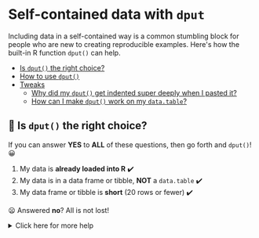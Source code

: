 # Self-contained data with `dput`

Including data in a self-contained way is a common stumbling block for people who are new to creating reproducible examples. Here's how the built-in R function `dput()` can help.

- [Is `dput()` the right choice?](#heading--rightchoice)   
- [How to use `dput()`](#heading--howto)   
- [Tweaks](#heading--tweaks)
  - [Why did my `dput()` get indented super deeply when I pasted it?](#heading--unindent)
  - [How can I make `dput()` work on my `data.table`?](#heading--datatable)

<h2 id="heading--rightchoice">🛑 Is <code>dput()</code> the right choice?</h2>

If you can answer **YES** to **ALL** of these questions, then go forth and `dput()`! :grinning:

1. My data is **already loaded into R** :heavy_check_mark:
2. My data is in a data frame or tibble, **NOT** a `data.table` :heavy_check_mark:
3. My data frame or tibble is **short** (20 rows or fewer) :heavy_check_mark:

:frowning: Answered **no**? All is not lost!

<details>
<summary>Click here for more help</summary>

1. :spiral_notepad: My data is in a spreadsheet or text file (such as a CSV).
   - Try the [`datapasta` method]() instead!

2. :thinking: My data is in a `data.table`.
   - You _can_ still use `dput()`, but you'll need to do a few special maneuvers to get things working. See the [instructions below]().

3. :sweat_smile: My data frame or tibble is longer than 20 rows.

   In most cases, your reproducible example doesn't need all of your data. Here's how to cut it down:

   - Use the first (or last) few rows using `head()` or `tail()`:

      ```
      # A long built-in data frame
      nrow(warpbreaks)

      # First 10 rows only
      wb_head <- head(warpbreaks, 10)

      # Last 10 rows only
      wb_tail <- tail(warpbreaks, 10)

      # Results
      wb_head
      wb_tail
      ```
   - Sample a random selection of rows:

      ```
      # Always set.seed() to make your sample reproducible!
      set.seed(1234)

      # Randomly choose 10 rows, base R style
      wb_sample_int <- warpbreaks[sample.int(nrow(warpbreaks), 10), ]

      # `dplyr` has some useful helpers!
      library(dplyr)

      # Randomly choose 10 rows, tidyverse style
      wb_sample_n <- sample_n(warpbreaks, 10)

      # Randomly choose 2 rows from each combination
      # of grouping variables
      wb_sample_groups <- warpbreaks %>%
        group_by(wool, tension) %>%
        sample_n(2)

      # Results
      wb_sample_int
      wb_sample_n
      wb_sample_groups
      ```
   If you _really, truly_ need to include a whole lot of your own data in a reproducible example, then try [hosting your data online]().
</summary>

<h2 id='heading--howto'>How to use <code>dput()</code></h2>

:warning: The `dput()` maneuvers described here might feel odd and unexpected! It's strongly recommended that you read these instructions all the way through before jumping in, to save yourself from confusion :sweat_smile:.

### What's going to happen

You will run `dput()` on a data frame that already exists in your workspace, causing a strange looking block of code to get printed to the console :thinking:. This code is like a **recipe** for recreating your data frame.

You'll **copy** the recipe code from the console. Its ultimate destination is the script file where you are working on your reproducible example — but the recipe needs to be assigned to a variable name! So you will first **type** a name and assignment arrow into your script file by hand. _Then_ you will **paste** the recipe block in next to the assignment arrow.

The result will be a block of code in your reproducible example script that recreates your data frame in a completely self-contained way. It will look awfully ugly :sweat_smile:, but people will be delighted because they can now run your code very easily :grinning:.

### Step by step

1. You should be working on your reproducible example in a script file, and the data frame you want to include in your example should already be loaded in your workspace.
   - Make sure your reproducible example script file is open
   - If you're using the RStudio IDE, verify that the data frame you want to include looks the way you expect in the **Environment** pane. Outside of RStudio, you can check by running `str()` on your data frame at the console.    

2. **Move your cursor to the console**, and enter the `dput()` command, with the name of your data frame inside the parentheses.

   If the data frame you wanted to include in your reproducible example was called `awesome_data`, your console line would look like:

   ```
   > dput(awesome_data)
   ```

   Remember, _don't_ type this in your script file! Type it next to the console prompt, and hit <kbd>Return</kbd> (or <kbd>Enter</kbd>) to run the code.

3. A strange looking blob of code will appear in the console! :sparkles: :robot: This is your data frame recipe :woman_cook:.

4. **Copy** the entire strange looking blob of code from the console. **Do not** copy the line where you typed `dput(`_your data frame_`)`!

5. **Move your cursor to your script file**, placing it on a blank line.

6. **Type** the variable name you want to use for this data frame in your reproducible example, and an assignment arrow (`<-`).

   You can absolutely keep the same name from the data frame that you used to create the recipe! When you're done, your script file might look like:

   ```
   library(tidyverse)

   awesome_data <-

   awesome_data %>%
     group_by(super_group) %>%
     summarize(stupendous = max(huge_value, na.rm = TRUE))
   ```
7. **Paste** your data frame recipe next to the assignment arrow.

   ```
   library(tidyverse)

   awesome_data <- structure(list(super_group = structure(c(1L, 1L, 1L, 2L, 2L,
   2L, 3L, 3L, 3L), .Label = c("ace", "brill", "chic"), class = "factor"),
    huge_value = c(15708.4598764777, 7924.16975880042, 6896.97058452293,
    19911.9784161448, 4483.26090117916, 3472.98388415948, 2802.55834804848,
    2193.0019413121, 10893.3162470348)), class = "data.frame", row.names = c(NA,
    -9L))

   awesome_data %>%
     group_by(super_group) %>%
     summarize(stupendous = max(huge_value, na.rm = TRUE))
   ```

   You're done! :tada:

<h2 id='heading--tweaks'>Tweaks</h2>

<h3 id='heading--unindent'>Why did my <code>dput()</code> get indented super deeply when I pasted it?</h3>

If you're using the RStudio IDE, then you may have the **Auto-indent code after paste** option turned on. This causes `dput()` code recipes to become extremely wide (and even uglier than usual) as soon as you paste them into your script file.

![wide_dput_screenshot]()

You can turn the auto-indent option off (Tools > Global Options… > Code > Editing). But perhaps you like this feature in general and just want a quick fix for your pasted `dput()` recipes? If so, try this:

1. Select the entire pasted  `dput()` recipe, including the variable name and assignment arrow.
2. From the **Code** menu, choose:
   - **Comment/Uncomment Lines**, then…
   - **Reflow Comment**, then…
   - **Comment/Uncomment Lines** one more time

![reflow_comment_trick_gif]()

Ahhh, much better! :relieved: And of course, all of those commands have [keyboard shortcuts](https://support.rstudio.com/hc/en-us/articles/200711853-Keyboard-Shortcuts), which is even speedier.

<h3 id='heading--datatable'>How can I make <code>dput()</code> work on my <code>data.table</code>?</h3>

One of the `data.table` package's benefits is that its `data.table` objects can be [modified "in place"](https://rdatatable.gitlab.io/data.table/articles/datatable-reference-semantics.html), whereas in many cases regular R data frames must be copied internally when they are modified. As part of making this work, each `data.table` is given a [special attribute called `.internal.selfref`](https://stackoverflow.com/questions/20687235/#20688045). Unfortunately, this attribute [does not play nicely](https://stackoverflow.com/questions/25533332/) with `dput()`.

If you run `dput()` on a `data.table`, you'll see the `.internal.selfref` attribute appear near the end of the resulting output:

```
> library(data.table)
> dt <- data.table(x = c("b", "a", "c"), y = c(1, 3, 6))
> dput(dt)
structure(list(x = c("b", "a", "c"), y = c(1, 3, 6)), row.names = c(NA,
-3L), class = c("data.table", "data.frame"), .internal.selfref = <pointer: 0x5559123d3de0>)
```

If you try to actually use that `dput()` recipe in a script, you'll get an error because the angle brackets in `<pointer: 0x5559123d3de0>` are not valid R syntax.

```
> dt <- structure(list(x = c("b", "a", "c"), y = c(1, 3, 6)),
+       row.names = c(NA, -3L), class = c("data.table", "data.frame"),
+       .internal.selfref = <pointer: 0x5559123d3de0>)
Error: unexpected '<' in:
"      row.names = c(NA, -3L), class = c("data.table", "data.frame"),
      .internal.selfref = <"
```

In fact, you won't even be able to use the [`reprex`](https://reprex.tidyverse.org/) package on a reproducible example containing such a `dput()` recipe! `reprex` rendering will fail with an error like:

```
Rendering reprex...
Error: callr subprocess failed: <text>:20:27: unexpected '<'
19:       row.names = c(NA, -3L), class = c("data.table", "data.frame"),
20:       .internal.selfref = <
                              ^
```

:worried: How can this be fixed?

#### Option 1: edit the `dput()` recipe by hand

1. Paste your `data.table` `dput()` recipe into your reproducible example script file.

2. Locate the `.internal.selfref` attribute near the end of the block of recipe code. It will look something like:

   `.internal.selfref = <pointer: 0x5559123d3de0>`

3. Delete **just** that part of the recipe code _and_ the comma immediately before it.

   **Before:** After pasting in a `dput()` recipe, your reproducible example script might look like this…

   ```
   library(data.table)

   dt <- structure(list(x = c("b", "a", "c"), y = c(1, 3, 6)),
         row.names = c(NA, -3L), class = c("data.table", "data.frame"),
         .internal.selfref = <pointer: 0x5559123d3de0>)

   dt[, z:=4L]

   dt
   ```

   **After**: Deleting `.internal.selfref` (and its preceding comma!) leaves you with…

   ```
   library(data.table)

   dt <- structure(list(x = c("b", "a", "c"), y = c(1, 3, 6)),
         row.names = c(NA, -3L), class = c("data.table", "data.frame"))

   dt[, z:=4L]

   dt
   ```

#### Option 2: strip `.internal.selfref` before you run `dput()`

1. _Before_ running `dput()` on your `data.table`, remove the `.internal.selfref` attribute using `setattr()`.

   For a `data.table` named `dt`, you would run this line **at the console** (not in your script!):

   `> setattr(dt, ".internal.selfref", NULL)`

2. Continue as usual, running `dput(`_your data.table_`)` at the console and pasting the result into your reproducible example script.

#### Finish Up

Whichever option you chose, you will now have a `dput()` recipe that runs in R. However, it's not quite a proper `data.table` object anymore because it's missing `.internal.selfref`. To fix that, you'll need to include a line in your reproducible example script that runs `data.table::setDT()` on the pseudo-`data.table` that was created by your `dput()` recipe.

**Example:**

Having followed one of the options above, you're left with this reproducible example script:

```
library(data.table)

dt <- structure(list(x = c("b", "a", "c"), y = c(1, 3, 6)),
      row.names = c(NA, -3L), class = c("data.table", "data.frame"))

dt[, z:=4L]

dt
```

If you try running this code, you'll notice a detailed warning from `data.table` complaining about how `dt` is malformed:

``` r
library(data.table)

dt <- structure(list(x = c("b", "a", "c"), y = c(1, 3, 6)),
      row.names = c(NA, -3L), class = c("data.table", "data.frame"))

dt[, z:=4L]
#> Warning in `[.data.table`(dt, , `:=`(z, 4L)): Invalid .internal.selfref
#> detected and fixed by taking a (shallow) copy of the data.table so
#> that := can add this new column by reference. At an earlier point, this
#> data.table has been copied by R (or was created manually using structure()
#> or similar). Avoid names<- and attr<- which in R currently (and oddly)
#> may copy the whole data.table. Use set* syntax instead to avoid copying: ?
#> set, ?setnames and ?setattr. If this message doesn't help, please report
#> your use case to the data.table issue tracker so the root cause can be
#> fixed or this message improved.

dt
#>    x y z
#> 1: b 1 4
#> 2: a 3 4
#> 3: c 6 4
```
<sup>Created on 2019-10-17 by the [reprex package](https://reprex.tidyverse.org) (v0.3.0)</sup>

To correct the problem, we'll do as the warning suggests and add a `setDT()` call to the reproducible example code:

```
library(data.table)

dt <- setDT(
  structure(list(x = c("b", "a", "c"), y = c(1, 3, 6)),
  row.names = c(NA, -3L), class = c("data.table", "data.frame"))
)

dt[, z:=4L]

dt
```

Much better! :tada:

``` r
library(data.table)

dt <- setDT(
  structure(list(x = c("b", "a", "c"), y = c(1, 3, 6)),
  row.names = c(NA, -3L), class = c("data.table", "data.frame"))
)

dt[, z:=4L]

dt
#>    x y z
#> 1: b 1 4
#> 2: a 3 4
#> 3: c 6 4
```
<sup>Created on 2019-10-17 by the [reprex package](https://reprex.tidyverse.org) (v0.3.0)</sup>
<!--stackedit_data:
eyJoaXN0b3J5IjpbLTE0MjU4NzkwMDQsLTExNzEwMzk2MDYsMT
czODEwNjg4LDE5MzMxNDUyMzcsODk2OTQxMTc3XX0=
-->